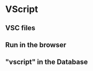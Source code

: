 <!-- TITLE: VisionRScript-->
<!-- SUBTITLE: VScript or VSC in the VisionR system -->

# VScript

## VSC files

## Run in the browser

## "vscript" in the Database